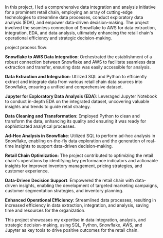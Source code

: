 In this project, I led a comprehensive data integration and analysis initiative for a prominent retail chain, employing an array of cutting-edge technologies to streamline data processes, conduct exploratory data analysis (EDA), and empower data-driven decision-making. The project involved the seamless connection of Snowflake to AWS for data extraction, integration, EDA, and data analysis, ultimately enhancing the retail chain's operational efficiency and strategic decision-making.

project process flow: 

**Snowflake to AWS Data Integration**: Orchestrated the establishment of a robust connection between Snowflake and AWS to facilitate seamless data extraction and transfer, ensuring data was easily accessible for analysis.

**Data Extraction and Integration**: Utilized SQL and Python to efficiently extract and integrate data from various retail chain data sources into Snowflake, ensuring a unified and comprehensive dataset.

**Jupyter for Exploratory Data Analysis (EDA)**: Leveraged Jupyter Notebook to conduct in-depth EDA on the integrated dataset, uncovering valuable insights and trends to guide retail strategy.

**Data Cleaning and Transformation**: Employed Python to clean and transform the data, enhancing its quality and ensuring it was ready for sophisticated analytical processes.

**Ad-Hoc Analysis in Snowflake**: Utilized SQL to perform ad-hoc analysis in Snowflake, enabling on-the-fly data exploration and the generation of real-time insights to support data-driven decision-making.

**Retail Chain Optimization:** The project contributed to optimizing the retail chain's operations by identifying key performance indicators and actionable insights for improved inventory management, pricing strategies, and customer experience.

**Data-Driven Decision Support**: Empowered the retail chain with data-driven insights, enabling the development of targeted marketing campaigns, customer segmentation strategies, and inventory planning.

**Enhanced Operational Efficiency**: Streamlined data processes, resulting in increased efficiency in data extraction, integration, and analysis, saving time and resources for the organization.


This project showcases my expertise in data integration, analysis, and strategic decision-making, using SQL, Python, Snowflake, AWS, and Jupyter as key tools to drive positive outcomes for the retail chain.
